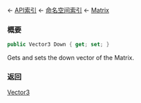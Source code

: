 ← [API索引](Api-Index) ← [命名空间索引](Namespace-Index) ← [Matrix](VRageMath.Matrix)

### 概要

```csharp
public Vector3 Down { get; set; }
```

Gets and sets the down vector of the Matrix.

### 返回

[Vector3](VRageMath.Vector3)

